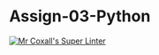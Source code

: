 # Assign-03-Python
[![Mr Coxall's Super Linter](https://github.com/ICS3U-C-Programming-JackT/Assign-03-Python/workflows/Mr%20Coxall's%20Super%20Linter/badge.svg)](https://github.com/ICS3U-C-Programming-JackT/Assign-03-Python/actions/)
